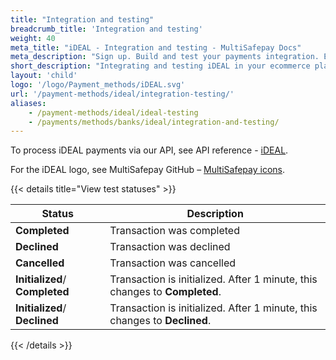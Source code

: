```yaml
---
title: "Integration and testing"
breadcrumb_title: 'Integration and testing'
weight: 40
meta_title: "iDEAL - Integration and testing - MultiSafepay Docs"
meta_description: "Sign up. Build and test your payments integration. Explore our products and services. Use our API reference, SDKs, and wrappers. Get support."
short_description: "Integrating and testing iDEAL in your ecommerce platform"
layout: 'child'
logo: '/logo/Payment_methods/iDEAL.svg'
url: '/payment-methods/ideal/integration-testing/'
aliases:
    - /payment-methods/ideal/ideal-testing
    - /payments/methods/banks/ideal/integration-and-testing/
---
```


To process iDEAL payments via our API, see API reference - [iDEAL](/api/#ideal).

For the iDEAL logo, see MultiSafepay GitHub – [MultiSafepay icons](https://github.com/MultiSafepay/MultiSafepay-icons).

{{< details title="View test statuses" >}}

| Status                | Description              |
| --------------------- | ------------------------ |
| **Completed**             | Transaction was completed |
| **Declined**              | Transaction was declined |
| **Cancelled**             | Transaction was cancelled |
| **Initialized**/ **Completed** | Transaction is initialized. After 1 minute, this changes to **Completed**. |
| **Initialized**/ **Declined**  | Transaction is initialized. After 1 minute, this changes to **Declined**. |

{{< /details >}}
